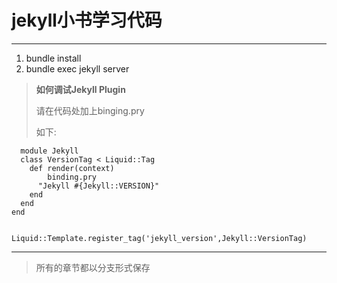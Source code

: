 # jekyll小书学习代码 #
******
1. bundle install
2. bundle exec jekyll server

>**如何调试Jekyll Plugin**
>
>请在代码处加上binging.pry
>
>如下:

```
  module Jekyll
  class VersionTag < Liquid::Tag
    def render(context)
    	binding.pry
      "Jekyll #{Jekyll::VERSION}"
    end
  end
end


Liquid::Template.register_tag('jekyll_version',Jekyll::VersionTag)
```
***
>所有的章节都以分支形式保存
